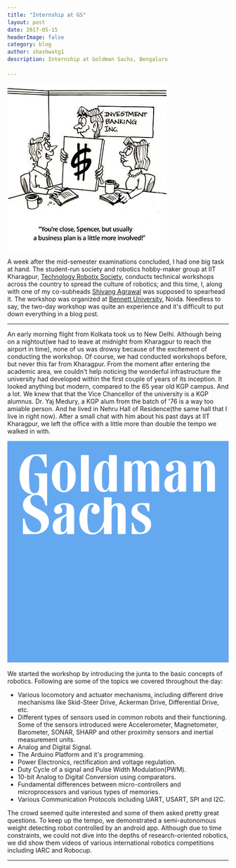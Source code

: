 ```yaml
---
title: "Internship at GS"
layout: post
date: 2017-05-15 
headerImage: false
category: blog
author: shashwatg1
description: Internship at Goldman Sachs, Bengaluru

---
```

![day11](/assets/images/posts/interngs/businessplans.jpg)

A week after the mid-semester examinations concluded, I had one big task at hand. The  student-run society and robotics hobby-maker group at IIT Kharagpur, [Technology Robotix Society](http://robotix.in), conducts technical workshops across the country to spread the culture of robotics; and this time, I, along with one of my co-subheads [Shivang Agrawal](http://www.shivangagrawal.in/) was supposed to spearhead it. The workshop was organized at [Bennett University](http://www.bennett.edu.in/), Noida. Needless to say, the two-day workshop was quite an experience and it's difficult to put down everything in a blog post.

---

An early morning flight from Kolkata took us to New Delhi. Although being on a nightout(we had to leave at midnight from Kharagpur to reach the airport in time), none of us was drowsy because of the excitement of conducting the workshop. Of course, we had conducted workshops before, but never this far from Kharagpur. From the moment after entering the academic area, we couldn't help noticing the wonderful infrastructure the university had developed within the first couple of years of its inception. It looked anything but modern, compared to the 65 year old KGP campus. And a lot.  We knew that that the Vice Chancellor of the university is a KGP alumnus. Dr. Yaj Medury, a KGP alum from the batch of '76 is a way too amiable person. And he lived in Nehru Hall of Residence(the same hall that I live in right now). After a small chat with him about his past days at IIT Kharagpur, we left the office with a little more than double the tempo we walked in with.

![day11](/assets/images/posts/interngs/gs.png)

We started the workshop by introducing the junta to the basic concepts of robotics. Following are some of the topics we covered throughout the day:
- Various locomotory and actuator mechanisms, including different drive mechanisms like Skid-Steer Drive, Ackerman Drive, Differential Drive, etc.
- Different types of sensors used in common robots and their functioning. Some of the sensors introduced were Accelerometer, Magnetometer, Barometer, SONAR, SHARP and other proximity sensors and inertial measurement units.
- Analog and Digital Signal.
- The Arduino Platform and it's programming.
- Power Electronics, rectification and voltage regulation.
- Duty Cycle of a signal and Pulse Width Modulation(PWM).
- 10-bit Analog to Digital Conversion using comparators.
- Fundamental differences between micro-controllers and microprocessors and various types of memories.
- Various Communication Protocols including UART, USART, SPI and I2C.

The crowd seemed quite interested and some of them asked pretty great questions. To keep up the tempo, we demonstrated a semi-autonomous weight detecting robot controlled by an android app. Although due to time constraints, we could not dive into the depths of research-oriented robotics, we did show them videos of various international robotics competitions including IARC and Robocup.

---